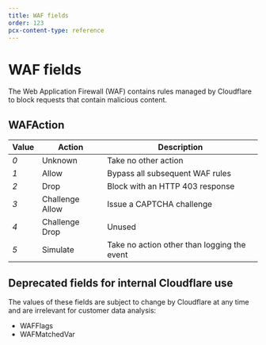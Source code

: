 ```yaml
---
title: WAF fields
order: 123
pcx-content-type: reference
---
```


# WAF fields

The Web Application Firewall (WAF) contains rules managed by Cloudflare to block requests that contain malicious content.

## WAFAction

<TableWrap>

| Value | Action | Description |
|---|---|---|
| <em><span style="font-weight: 400;">0</span></em> | Unknown | Take no other action |
| <em><span style="font-weight: 400;">1</span></em> | Allow | Bypass all subsequent WAF rules |
| <em><span style="font-weight: 400;">2</span></em> | Drop | Block with an HTTP 403 response |
| <em><span style="font-weight: 400;">3</span></em> | Challenge Allow | Issue a CAPTCHA challenge |
| <em><span style="font-weight: 400;">4</span></em> | Challenge Drop | Unused |
| <em><span style="font-weight: 400;">5</span></em> | Simulate | Take no action other than logging the event |

</TableWrap>

## Deprecated fields for internal Cloudflare use

The values of these fields are subject to change by Cloudflare at any time and are irrelevant for customer data analysis:

- WAFFlags
- WAFMatchedVar

